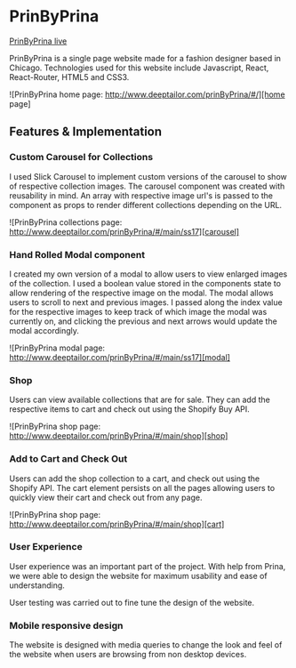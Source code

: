 # PrinByPrina

[PrinByPrina live][prodlink]

PrinByPrina is a single page website made for a fashion designer based in Chicago. Technologies used for this website include Javascript, React, React-Router, HTML5 and CSS3.   

![PrinByPrina home page: http://www.deeptailor.com/prinByPrina/#/][home page]

## Features & Implementation

### Custom Carousel for Collections

I used Slick Carousel to implement custom versions of the carousel to show of respective collection images. The carousel component was created with reusability in mind. An array with respective image url's is passed to the component as props to render different collections depending on the URL.

![PrinByPrina collections page: http://www.deeptailor.com/prinByPrina/#/main/ss17][carousel]


### Hand Rolled Modal component

I created my own version of a modal to allow users to view enlarged images of the collection. I used a boolean value stored in the components state to allow rendering of the respective image on the modal. The modal allows users to scroll to next and previous images. I passed along the index value for the respective images to keep track of which image the modal was currently on, and clicking the previous and next arrows would update the modal accordingly.

![PrinByPrina modal page: http://www.deeptailor.com/prinByPrina/#/main/ss17][modal]

### Shop

Users can view available collections that are for sale. They can add the respective items to cart and check out using the Shopify Buy API.

![PrinByPrina shop page: http://www.deeptailor.com/prinByPrina/#/main/shop][shop]

### Add to Cart and Check Out

Users can add the shop collection to a cart, and check out using the Shopify API. The cart element persists on all the pages allowing users to quickly view their cart and check out from any page.

![PrinByPrina shop page: http://www.deeptailor.com/prinByPrina/#/main/shop][cart]


### User Experience

User experience was an important part of the project. With help from Prina, we were able to design the website for maximum usability and ease of understanding.

User testing was carried out to fine tune the design of the website.

### Mobile responsive design

The website is designed with media queries to change the look and feel of the website when users are browsing from non desktop devices.

[prodlink]: http://deeptailor.com/prinByPrina/#/
[home page]: ./docs/screenshots/homepage-screenshot.jpeg "PrinByPrina home page"
[carousel]: ./docs/screenshots/carousel-screenshot.jpeg "PrinByPrina Carousel"
[modal]: ./docs/screenshots/modal-screenshot.jpeg "PrinByPrina Modal"
[shop]: ./docs/screenshots/shop-screenshot.jpeg "PrinByPrina shop page"
[cart]: ./docs/screenshots/cart-screenshot.jpeg "PrinByPrina cart"
